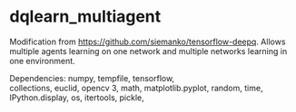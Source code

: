 # dqlearn_multiagent
Modification from https://github.com/siemanko/tensorflow-deepq. 
Allows multiple agents learning on one network and multiple networks learning in one environment.

Dependencies:
numpy, 
tempfile, 
tensorflow,  
collections, 
euclid, 
opencv 3, 
math, 
matplotlib.pyplot, 
random, 
time, 
IPython.display, 
os, 
itertools, 
pickle, 
